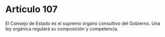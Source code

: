 # Artículo 107

El Consejo de Estado es el supremo órgano consultivo del Gobierno. Una ley orgánica regulará su composición y competencia.
